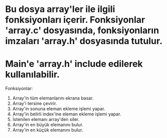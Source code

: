 # Bu dosya array'ler ile ilgili fonksiyonları içerir. Fonksiyonlar 'array.c' dosyasında, fonksiyonların imzaları 'array.h' dosyasında tutulur.
# Main'e 'array.h' include edilerek kullanılabilir.

Fonksiyonlar:
1. Array'in tüm elemanlarını ekrana basar.
2. Array'i tersine çevirir.
3. Array'in sonuna eleman ekleme işlemi yapar.
4. Array'in belirli index'ine eleman ekleme işlemi yapar.
5. İstenilen elemanı array'den siler.
6. Array'in en büyük elemanını bulur.
7. Array'in en küçük elemanını bulur.
